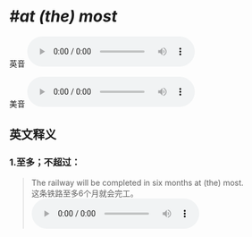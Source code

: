 # ***\#at (the) most*** 
英音
<audio src="./media/at the most1_AAC.aac" controls="controls"></audio>

美音
<audio src="./media/at the most2_AAC.aac" controls="controls"></audio>



  

英文释义
---
### 1.**至多；不超过：**  

 > The railway will be completed in six months at (the) most.   
 > 这条铁路至多6个月就会完工。    
<audio src="./media/most-6.aac" controls="controls"></audio>



